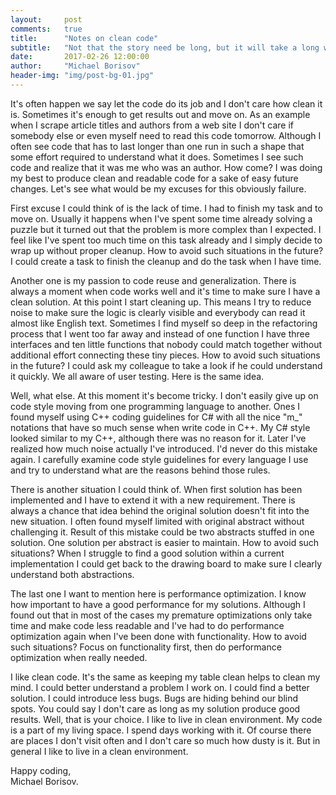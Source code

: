 ```yaml
---
layout:     post
comments:   true
title:      "Notes on clean code"
subtitle:   "Not that the story need be long, but it will take a long while to make it short."
date:       2017-02-26 12:00:00
author:     "Michael Borisov"
header-img: "img/post-bg-01.jpg"
---
```


<p>
     It's often happen we say let the code do its job and I don't care how clean it is. Sometimes it's enough to get
     results out and move on. As an example when I scrape article titles and authors from a web site I don't care if
     somebody else or even myself need to read this code tomorrow. Although I often see code that has to last longer
     than one run in such a shape that some effort required to understand what it does. Sometimes I see such code and
     realize that it was me who was an author. How come? I was doing my best to produce clean and readable code for
     a sake of easy future changes. Let's see what would be my excuses for this obviously failure.
</p>
<p>
     First excuse I could think of is the lack of time. I had to finish my task and to move on. Usually it happens
     when I've spent some time already solving a puzzle but it turned out that the problem is more complex than I
     expected. I feel like I've spent too much time on this task already and I simply decide to wrap up without
     proper cleanup. How to avoid such situations in the future? I could create a task to finish the cleanup and
     do the task when I have time.
</p>
<p>
     Another one is my passion to code reuse and generalization. There is always a moment when code works well
     and it's time to make sure I have a clean solution. At this point I start cleaning up. This means I
     try to reduce noise to make sure the logic is clearly visible and everybody can read it almost like English text.
     Sometimes I find myself so deep in the refactoring process that I went too far away and instead of one function
     I have three interfaces and ten little functions that nobody could match together without additional effort
     connecting these tiny pieces. How to avoid such situations in the future? I could ask my colleague to
     take a look if he could understand it quickly. We all aware of user testing. Here is the same idea.
</p>
<p>
     Well, what else. At this moment it's become tricky. I don't easily give up on code style moving from one
     programming language to another. Ones I found myself using C++ coding guidelines for C# with all the nice
     "m_" notations that have so much sense when write code in C++. My C# style looked similar to my C++, although
     there was no reason for it. Later I've realized how much noise actually I've introduced. I'd never do this
     mistake again. I carefully examine code style guidelines for every language I use and try to understand what
     are the reasons behind those rules.
</p>
<p>
     There is another situation I could think of. When first solution has been implemented and I have to extend it
     with a new requirement. There is always a chance that idea behind the original solution doesn't fit into the new
     situation. I often found myself limited with original abstract without challenging it. Result of this mistake
     could be two abstracts stuffed in one solution. One solution per abstract is easier to maintain. How to avoid
     such situations? When I struggle to find a good solution within a current implementation I could get back to the
     drawing board to make sure I clearly understand both abstractions.
</p>
<p>
     The last one I want to mention here is performance optimization. I know how important to have a good performance
     for my solutions. Although I found out that in most of the cases my premature optimizations only take time and
     make code less readable and I've had to do performance optimization again when I've been done with functionality.
     How to avoid such situations? Focus on functionality first, then do performance optimization when really needed.
</p>
<p>
     I like clean code. It's the same as keeping my table clean helps to clean my mind. I could better understand
     a problem I work on. I could find a better solution. I could introduce less bugs. Bugs are hiding behind our
     blind spots. You could say I don't care as long as my solution produce good results. Well, that is your choice.
     I like to live in clean environment. My code is a part of my living space. I spend days working with it.
     Of course there are places I don't visit often and I don't care so much how dusty is it. But in general I like
     to live in a clean environment.
</p>
<p>
     Happy coding,<br/>
     Michael Borisov.
</p>
